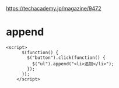 https://techacademy.jp/magazine/9472
# append
```
<script>
      $(function() {
        $("button").click(function() {
          $("ul").append("<li>追加</li>");
        });
      });
    </script>
```
